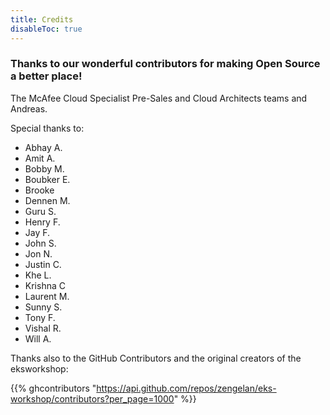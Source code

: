 ```yaml
---
title: Credits
disableToc: true
---
```


### Thanks to our wonderful contributors <i class="fas fa-heart"></i> for making Open Source a better place!

The McAfee Cloud Specialist Pre-Sales and Cloud Architects teams and Andreas.

Special thanks to:

 * Abhay A.
 * Amit A.
 * Bobby M.
 * Boubker E.
 * Brooke
 * Dennen M.
 * Guru S.
 * Henry F.
 * Jay F.
 * John S.
 * Jon N.
 * Justin C.
 * Khe L.
 * Krishna C
 * Laurent M.
 * Sunny S.
 * Tony F.
 * Vishal R.
 * Will A.

 Thanks also to the GitHub Contributors and the original creators of the eksworkshop:
 
{{% ghcontributors "https://api.github.com/repos/zengelan/eks-workshop/contributors?per_page=1000" %}}
